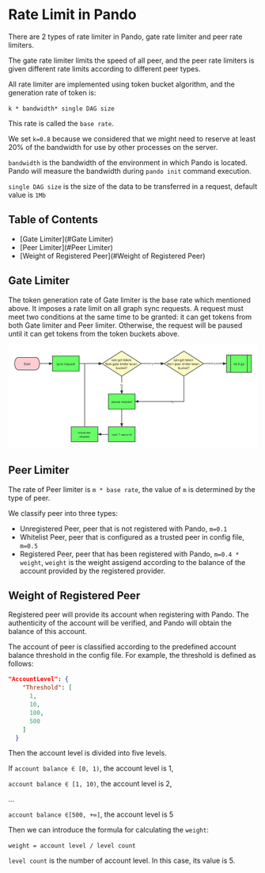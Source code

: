 # Rate Limit in Pando

There are 2 types of rate limiter in Pando, gate rate limiter and  peer rate limiters.

The gate rate limiter limits the speed of all peer, and the peer rate limiters is given different rate limits according to different peer types.

All rate limiter are implemented using token bucket algorithm, and the generation rate of token is:

`k * bandwidth* single DAG size`

This rate is called the `base rate`.

We set `k=0.8` because we considered that we might need to reserve at least 20% of the bandwidth for use by other processes on the server.

`bandwidth` is the bandwidth of the environment in which Pando is located. Pando will measure the bandwidth during `pando init` command execution.

`single DAG size` is the size of the data to be transferred in a request, default value is `1Mb`

## Table of Contents

- [Gate Limiter](#Gate Limiter)
- [Peer Limiter](#Peer Limiter)
- [Weight of Registered Peer](#Weight of Registered Peer)



## Gate Limiter

The token generation rate of Gate limiter is the base rate which mentioned above. It imposes a rate limit on all graph sync requests. A request must meet two conditions at the same time to be granted: it can get tokens from both Gate limiter and Peer limiter. Otherwise, the request will be paused until it can get tokens from the token buckets above.

![pando rate limit (2)](https://raw.githubusercontent.com/bsjohnson01/resources/master/pando%20rate%20limit%20(2).png)

## Peer Limiter

The rate of Peer limiter  is `m * base rate`, the value of `m` is determined by the type of peer.

We classify peer into three types:

- Unregistered Peer, peer that is not registered with Pando, `m=0.1`
- Whitelist Peer, peer that is configured as a trusted peer in config file, `m=0.5`
- Registered Peer, peer that has been registered with Pando, `m=0.4 * weight`, `weight` is the weight assigend according to the balance of the account provided by the registered provider.



## Weight of Registered Peer

Registered peer will provide its account when registering with Pando. The authenticity of the account will be verified, and Pando will obtain the balance of this account.

The account of peer is classified according to the predefined account balance threshold in the config file. For example, the threshold is defined as follows:

```json
"AccountLevel": {
    "Threshold": [
      1,
      10,
      100,
      500
    ]
  }
```

Then the account level is divided into five levels.

If `account balance ∈ [0, 1)`, the account level is 1, 

`account balance ∈ [1, 10)`, the account level is 2,

...

`account balance ∈[500, +∞]`, the account level is 5

Then we can introduce the formula for calculating the `weight`:

`weight = account level / level count`

`level count` is the number of account level. In this case, its value is 5.


